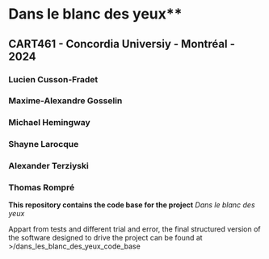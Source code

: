# Dans le blanc des yeux**
## CART461 - Concordia Universiy - Montréal - 2024
### Lucien Cusson-Fradet
### Maxime-Alexandre Gosselin
### Michael Hemingway
### Shayne Larocque
### Alexander Terziyski
### Thomas Rompré

**This repository contains the code base for the project** *Dans le blanc des yeux*

Appart from tests and different trial and error, the final structured version of the
software designed to drive the project can be found at >/dans_les_blanc_des_yeux_code_base
